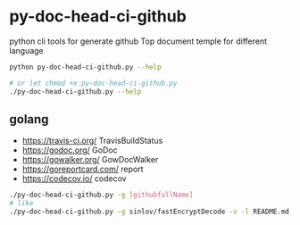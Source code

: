 # py-doc-head-ci-github

python cli tools for generate github Top document temple for different language

```bash
python py-doc-head-ci-github.py --help

# or let chmod +x py-doc-head-ci-github.py
./py-doc-head-ci-github.py --help

```

## golang

- https://travis-ci.org/ TravisBuildStatus
- https://godoc.org/ GoDoc
- https://gowalker.org/ GowDocWalker
- https://goreportcard.com/ report
- https://codecov.io/ codecov

```bash
./py-doc-head-ci-github.py -g [githubfullName]
# like
./py-doc-head-ci-github.py -g sinlov/fastEncryptDecode -v -l README.md,README_ZH.md
```
